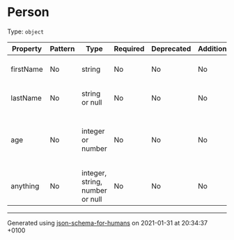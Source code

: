 # Person

Type: `object`

| Property | Pattern | Type | Required | Deprecated | Additional | Description |
| -------- | ------- | ---- | -------- | ---------- | ---------- | ----------- |
|firstName|No|string|No|No| No|The person's first name.|
|lastName|No|string or null|No|No| No|The person's last name.|
|age|No|integer or number|No|No| No|Age in years which must be equal to or greater than zero.|
|anything|No|integer, string, number or null|No|No| No|Ay other info you like|

----------------------------------------------------------------------------------------------------------------------------
Generated using [json-schema-for-humans](https://github.com/coveooss/json-schema-for-humans) on 2021-01-31 at 20:34:37 +0100